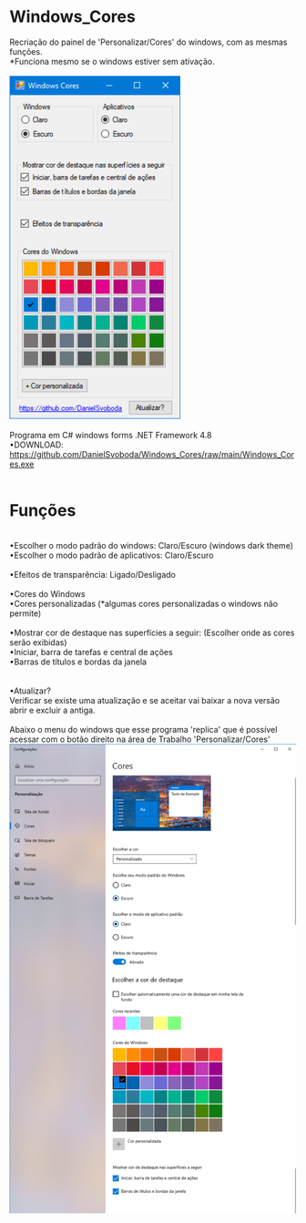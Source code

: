 # Windows_Cores
Recriação do painel de 'Personalizar/Cores' do windows, com as mesmas funções.
<br> *Funciona mesmo se o windows estiver sem ativação.
<br><br><img width="300" alt="portfolio_view" src="https://raw.githubusercontent.com/DanielSvoboda/Windows_Cores/main/01.png">
<br><br>
Programa em C# windows forms .NET Framework 4.8
<br>
•DOWNLOAD: https://github.com/DanielSvoboda/Windows_Cores/raw/main/Windows_Cores.exe
  <br><br>
  # Funções
  <br>
  •Escolher o modo padrão do windows: Claro/Escuro (windows dark theme)<br>
  •Escolher o modo padrão de aplicativos: Claro/Escuro <br><br>
  •Efeitos de transparência: Ligado/Desligado <br><br>
  •Cores do Windows <br>
  •Cores personalizadas (*algumas cores personalizadas o windows não permite) <br><br>
  •Mostrar cor de destaque nas superfícies a seguir: (Escolher onde as cores serão exibidas) <br>
  •Iniciar, barra de tarefas e central de ações <br>
  •Barras de títulos e bordas da janela <br>
  <br><br>
  •Atualizar? <br>
   Verificar se existe uma atualização e se aceitar vai baixar a nova versão abrir e excluir a antiga.
   <br><br>
  Abaixo o menu do windows que esse programa 'replica' que é possível acessar com o botão direito na área de Trabalho 'Personalizar/Cores'
  <img width="900" alt="portfolio_view" src="https://raw.githubusercontent.com/DanielSvoboda/Windows_Cores/main/02.png">

